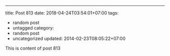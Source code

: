---
title: Post 813
date: 2018-04-24T03:54:01+07:00
tags:
  - random post
  - untagged
category:
  - random post
  - uncategorized
updated: 2014-02-23T08:05:22+07:00

This is content of post 813